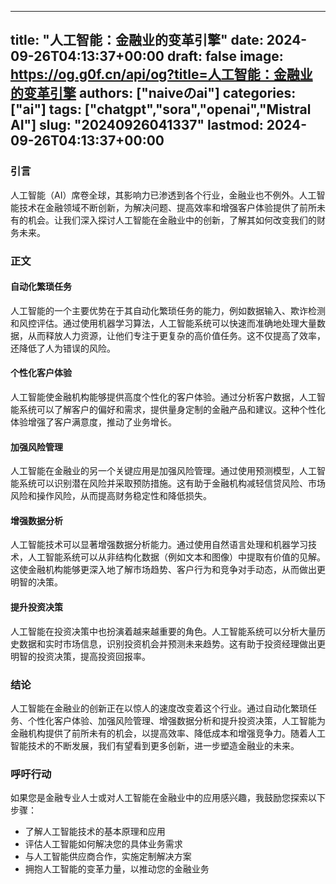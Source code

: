 
---
title: "人工智能：金融业的变革引擎"
date: 2024-09-26T04:13:37+00:00
draft: false
image: https://og.g0f.cn/api/og?title=人工智能：金融业的变革引擎
authors: ["naiveのai"]
categories: ["ai"]
tags: ["chatgpt","sora","openai","Mistral AI"]
slug: "20240926041337"
lastmod: 2024-09-26T04:13:37+00:00
---
### 引言

人工智能（AI）席卷全球，其影响力已渗透到各个行业，金融业也不例外。人工智能技术在金融领域不断创新，为解决问题、提高效率和增强客户体验提供了前所未有的机会。让我们深入探讨人工智能在金融业中的创新，了解其如何改变我们的财务未来。

### 正文

#### 自动化繁琐任务

人工智能的一个主要优势在于其自动化繁琐任务的能力，例如数据输入、欺诈检测和风控评估。通过使用机器学习算法，人工智能系统可以快速而准确地处理大量数据，从而释放人力资源，让他们专注于更复杂的高价值任务。这不仅提高了效率，还降低了人为错误的风险。

#### 个性化客户体验

人工智能使金融机构能够提供高度个性化的客户体验。通过分析客户数据，人工智能系统可以了解客户的偏好和需求，提供量身定制的金融产品和建议。这种个性化体验增强了客户满意度，推动了业务增长。

#### 加强风险管理

人工智能在金融业的另一个关键应用是加强风险管理。通过使用预测模型，人工智能系统可以识别潜在风险并采取预防措施。这有助于金融机构减轻信贷风险、市场风险和操作风险，从而提高财务稳定性和降低损失。

#### 增强数据分析

人工智能技术可以显著增强数据分析能力。通过使用自然语言处理和机器学习技术，人工智能系统可以从非结构化数据（例如文本和图像）中提取有价值的见解。这使金融机构能够更深入地了解市场趋势、客户行为和竞争对手动态，从而做出更明智的决策。

#### 提升投资决策

人工智能在投资决策中也扮演着越来越重要的角色。人工智能系统可以分析大量历史数据和实时市场信息，识别投资机会并预测未来趋势。这有助于投资经理做出更明智的投资决策，提高投资回报率。

### 结论

人工智能在金融业的创新正在以惊人的速度改变着这个行业。通过自动化繁琐任务、个性化客户体验、加强风险管理、增强数据分析和提升投资决策，人工智能为金融机构提供了前所未有的机会，以提高效率、降低成本和增强竞争力。随着人工智能技术的不断发展，我们有望看到更多创新，进一步塑造金融业的未来。

### 呼吁行动

如果您是金融专业人士或对人工智能在金融业中的应用感兴趣，我鼓励您探索以下步骤：

* 了解人工智能技术的基本原理和应用
* 评估人工智能如何解决您的具体业务需求
* 与人工智能供应商合作，实施定制解决方案
* 拥抱人工智能的变革力量，以推动您的金融业务